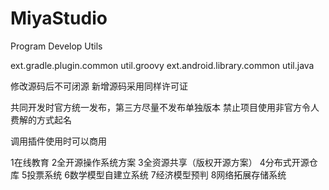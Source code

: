 # MiyaStudio
Program Develop Utils

ext.gradle.plugin.common
	util.groovy
ext.android.library.common
	util.java
	
修改源码后不可闭源
新增源码采用同样许可证

共同开发时官方统一发布，第三方尽量不发布单独版本
禁止项目使用非官方令人费解的方式起名

调用插件使用时可以商用


1在线教育
2全开源操作系统方案
3全资源共享（版权开源方案）
4分布式开源仓库
5投票系统
6数学模型自建立系统
7经济模型预判
8网络拓展存储系统
